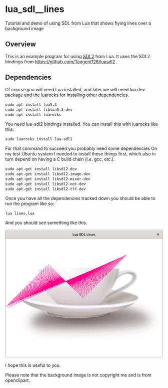 # lua_sdl__lines
Tutorial and demo of using SDL from Lua that shows flying lines over a background image

## Overview

This is an example program for using [SDL2](https://www.libsdl.org/) from Lua.
It uses the SDL2 bindings from https://github.com/Tangent128/luasdl2 .

## Dependencies

Of course you will need Lua installed, and later we will need lua dev package and the luarocks
for installing other dependencies.

    sudo apt install lua5.3
    sudo apt install liblua5.3-dev
    sudo apt install luarocks

You need lua-sdl2 bindings installed.
You can install this with luarocks like this:

    sudo luarocks install lua-sdl2

For that command to succeed you probably need some dependencies
On my test Ubuntu system I needed to install these things first, which also
in turn depend on having a C build chain (i.e. gcc, etc.).

    sudo apt-get install libsdl2-dev
    sudo apt-get install libsdl2-image-dev
    sudo apt-get install libsdl2-mixer-dev
    sudo apt-get install libsdl2-net-dev
    sudo apt-get install libsdl2-ttf-dev


Once you have all the dependencies tracked down you should be able to run the program like so:

    lua lines.lua


And you should see something like this.

![Lua Lines Screenshot](lua_lines_screenshot.png)

I hope this is useful to you.

Please note that the background image is not copyright me and is from openclipart.


